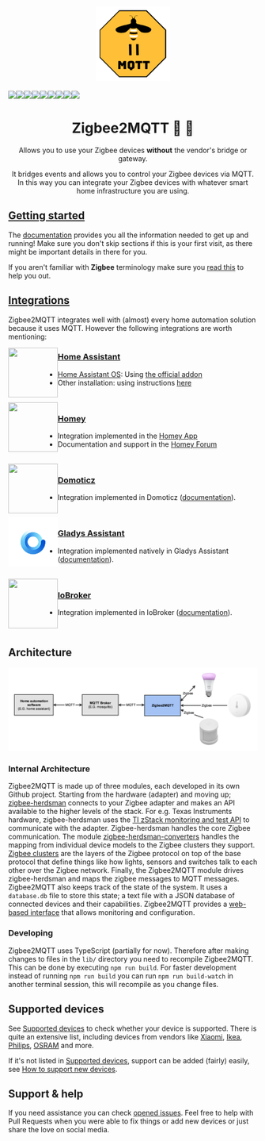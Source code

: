 <div align="center">
    <a href="https://github.com/koenkk/zigbee2mqtt">
        <img width="150" height="150" src="images/logo.png">
    </a>
    <br>
    <br>
    <div style="display: flex;">
        <a href="https://github.com/Koenkk/zigbee2mqtt/actions?query=workflow%3ACI">
            <img src="https://github.com/koenkk/zigbee2mqtt/workflows/CI/badge.svg">
        </a>
        <a href="https://github.com/Koenkk/zigbee2mqtt/releases">
            <img src="https://img.shields.io/github/release/koenkk/zigbee2mqtt.svg">
        </a>
        <a href="https://github.com/Koenkk/zigbee2mqtt/stargazers">
            <img src="https://img.shields.io/github/stars/koenkk/zigbee2mqtt.svg">
        </a>
        <a href="https://www.paypal.me/koenkk">
            <img src="https://img.shields.io/badge/donate-PayPal-blue.svg">
        </a>
        <a href="https://discord.gg/dadfWYE">
            <img src="https://img.shields.io/discord/556563650429583360.svg">
        </a>
        <a href="http://zigbee2mqtt.discourse.group/">
            <img src="https://img.shields.io/discourse/https/zigbee2mqtt.discourse.group/status.svg">
        </a>
        <a>
            <img src="https://img.shields.io/badge/Coverage-100%25-brightgreen.svg">
        </a>
        <a href="https://www.codacy.com/manual/Koenkk/zigbee2mqtt?utm_source=github.com&amp;utm_medium=referral&amp;utm_content=Koenkk/zigbee2mqtt&amp;utm_campaign=Badge_Grade">
            <img src="https://api.codacy.com/project/badge/Grade/24f1e0fe39f04daa810e8a1416693d3f">
        </a>
        <a href="https://www.npmjs.com/package/zigbee2mqtt">
            <img src="https://img.shields.io/npm/v/zigbee2mqtt">
        </a>
    </div>
    <h1>Zigbee2MQTT  🌉 🐝</h1>
    <p>
        Allows you to use your Zigbee devices <b>without</b> the vendor's bridge or gateway.
    </p>
    <p>
        It bridges events and allows you to control your Zigbee devices via MQTT. In this way you can integrate your Zigbee devices with whatever smart home infrastructure you are using.
    </p>
</div>

## [Getting started](https://www.zigbee2mqtt.io/guide/getting-started)
The [documentation](https://www.zigbee2mqtt.io/) provides you all the information needed to get up and running! Make sure you don't skip sections if this is your first visit, as there might be important details in there for you.

If you aren't familiar with **Zigbee** terminology make sure you [read this](https://www.zigbee2mqtt.io/advanced/zigbee/01_zigbee_network.html) to help you out.

## [Integrations](https://www.zigbee2mqtt.io/guide/usage/integrations.html)
Zigbee2MQTT integrates well with (almost) every home automation solution because it uses MQTT. However the following integrations are worth mentioning:

<img align="left" height="100px" width="100px" src="https://user-images.githubusercontent.com/7738048/40914297-49e6e560-6800-11e8-8904-36cce896e5a8.png">

### [Home Assistant](https://www.home-assistant.io/)
- [Home Assistant OS](https://www.home-assistant.io/installation/): Using [the official addon](https://github.com/zigbee2mqtt/hassio-zigbee2mqtt)
- Other installation: using instructions [here](https://www.zigbee2mqtt.io/guide/usage/integrations/home_assistant.html)

<br>

<img align="left" height="100px" width="100px" src="https://etc.athom.com/logo/white/256.png">

### [Homey](https://homey.app/)
- Integration implemented in the [Homey App](https://homey.app/nl-nl/app/com.gruijter.zigbee2mqtt/)
- Documentation and support in the [Homey Forum](https://community.homey.app/t/83214)

<br>

<img align="left" height="100px" width="100px" src="https://user-images.githubusercontent.com/2734836/47615848-b8dd8700-dabd-11e8-9d77-175002dd8987.png">

### [Domoticz](https://www.domoticz.com/)
- Integration implemented in Domoticz ([documentation](https://www.domoticz.com/wiki/Zigbee2MQTT)).

<br>

<img align="left" height="100px" width="100px" src="./images/gladys-assistant-logo.jpg">

### [Gladys Assistant](https://gladysassistant.com/)
- Integration implemented natively in Gladys Assistant ([documentation](https://gladysassistant.com/docs/integrations/zigbee2mqtt/)).

<br>

<img align="left" height="100px" width="100px" src="https://forum.iobroker.net/assets/uploads/system/site-logo.png">

### [IoBroker](https://www.iobroker.net/)
- Integration implemented in IoBroker ([documentation](https://github.com/o0shojo0o/ioBroker.zigbee2mqtt)).

<br>

## Architecture
![Architecture](images/architecture.png)

### Internal Architecture
Zigbee2MQTT is made up of three modules, each developed in its own Github project. Starting from the hardware (adapter) and moving up; [zigbee-herdsman](https://github.com/koenkk/zigbee-herdsman) connects to your Zigbee adapter and makes an API available to the higher levels of the stack. For e.g. Texas Instruments hardware, zigbee-herdsman uses the [TI zStack monitoring and test API](https://github.com/koenkk/zigbee-herdsman/raw/master/docs/Z-Stack%20Monitor%20and%20Test%20API.pdf) to communicate with the adapter. Zigbee-herdsman handles the core Zigbee communication. The module [zigbee-herdsman-converters](https://github.com/koenkk/zigbee-herdsman-converters) handles the mapping from individual device models to the Zigbee clusters they support. [Zigbee clusters](https://github.com/Koenkk/zigbee-herdsman/blob/master/docs/07-5123-08-Zigbee-Cluster-Library.pdf) are the layers of the Zigbee protocol on top of the base protocol that define things like how lights, sensors and switches talk to each other over the Zigbee network.  Finally, the Zigbee2MQTT module drives zigbee-herdsman and maps the zigbee messages to MQTT messages. Zigbee2MQTT also keeps track of the state of the system.  It uses a `database.db` file to store this state; a text file with a JSON database of connected devices and their capabilities. Zigbee2MQTT provides a [web-based interface](https://github.com/nurikk/zigbee2mqtt-frontend) that allows monitoring and configuration.

### Developing
Zigbee2MQTT uses TypeScript (partially for now). Therefore after making changes to files in the `lib/` directory you need to recompile Zigbee2MQTT. This can be done by executing `npm run build`. For faster development instead of running `npm run build` you can run `npm run build-watch` in another terminal session, this will recompile as you change files.

## Supported devices
See [Supported devices](https://www.zigbee2mqtt.io/supported-devices) to check whether your device is supported. There is quite an extensive list, including devices from vendors like [Xiaomi](https://www.zigbee2mqtt.io/supported-devices/#v=Xiaomi), [Ikea](https://www.zigbee2mqtt.io/supported-devices/#v=IKEA), [Philips](https://www.zigbee2mqtt.io/supported-devices/#v=Philips), [OSRAM](https://www.zigbee2mqtt.io/supported-devices/#v=OSRAM) and more.

If it's not listed in [Supported devices](https://www.zigbee2mqtt.io/supported-devices), support can be added (fairly) easily, see [How to support new devices](https://www.zigbee2mqtt.io/advanced/support-new-devices/01_support_new_devices.html).

## Support & help
If you need assistance you can check [opened issues](https://github.com/Koenkk/zigbee2mqtt/issues). Feel free to help with Pull Requests when you were able to fix things or add new devices or just share the love on social media.

